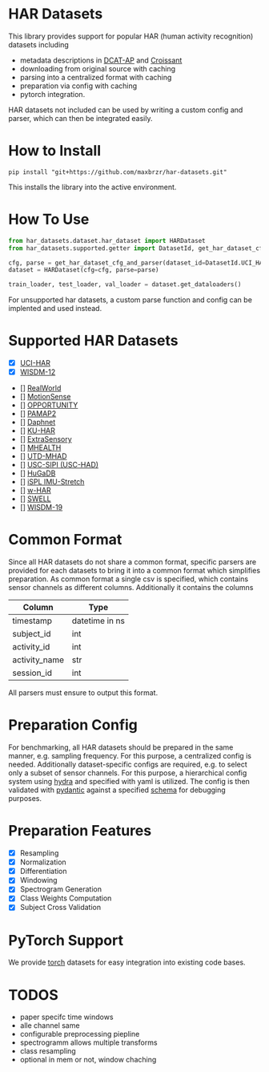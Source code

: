 # HAR Datasets

This library provides support for popular HAR (human activity recognition) datasets including

- metadata descriptions in [DCAT-AP](https://www.dcat-ap.de/) and [Croissant](https://github.com/mlcommons/croissant)
- downloading from original source with caching
- parsing into a centralized format with caching
- preparation via config with caching
- pytorch integration.

HAR datasets not included can be used by writing a custom config and parser, which can then be integrated easily.

# How to Install

```
pip install "git+https://github.com/maxbrzr/har-datasets.git"
```

This installs the library into the active environment.

# How To Use

```python
from har_datasets.dataset.har_dataset import HARDataset
from har_datasets.supported.getter import DatasetId, get_har_dataset_cfg_and_parser

cfg, parse = get_har_dataset_cfg_and_parser(dataset_id=DatasetId.UCI_HAR)
dataset = HARDataset(cfg=cfg, parse=parse)

train_loader, test_loader, val_loader = dataset.get_dataloaders()
```

For unsupported har datasets, a custom parse function and config can be implented and used instead.

# Supported HAR Datasets

- [x] [UCI-HAR](https://archive.ics.uci.edu/dataset/240/human+activity+recognition+using+smartphones)
- [x] [WISDM-12](https://www.cis.fordham.edu/wisdm/dataset.php)
- [] [RealWorld](https://www.uni-mannheim.de/dws/research/projects/activity-recognition/dataset/dataset-realworld/)
- [] [MotionSense](https://github.com/mmalekzadeh/motion-sense)
- [] [OPPORTUNITY](https://archive.ics.uci.edu/dataset/226/opportunity+activity+recognition)
- [] [PAMAP2](https://archive.ics.uci.edu/dataset/231/pamap2+physical+activity+monitoring)
- [] [Daphnet](https://archive.ics.uci.edu/dataset/245/daphnet+freezing+of+gait)
- [] [KU-HAR](https://data.mendeley.com/datasets/45f952y38r/5)
- [] [ExtraSensory](http://extrasensory.ucsd.edu/)
- [] [MHEALTH](https://archive.ics.uci.edu/dataset/319/mhealth+dataset)
- [] [UTD-MHAD](https://personal.utdallas.edu/~kehtar/UTD-MHAD.html)
- [] [USC-SIPI (USC-HAD)](https://sipi.usc.edu/had/)
- [] [HuGaDB](https://github.com/romanchereshnev/HuGaDB)
- [] [iSPL IMU-Stretch](https://github.com/thunguyenth/HAR_IMU_Stretch)
- [] [w-HAR](https://github.com/thunguyenth/HAR_IMU_Stretch)
- [] [SWELL](https://www.kaggle.com/datasets/qiriro/swell-heart-rate-variability-hrv)
- [] [WISDM-19](https://archive.ics.uci.edu/dataset/507/wisdm+smartphone+and+smartwatch+activity+and+biometrics+dataset)

# Common Format

Since all HAR datasets do not share a common format, specific parsers are provided for each datasets to bring it into a common format which simplifies preparation. As common format a single csv is specified, which contains sensor channels as different columns. Additionally it contains the columns

| Column         | Type  |
|----------------|-------|
| timestamp      | datetime in ns |
| subject_id     | int   |
| activity_id    | int   |
| activity_name  | str   |
| session_id     | int   |

All parsers must ensure to output this format. 

# Preparation Config

For benchmarking, all HAR datasets should be prepared in the same manner, e.g. sampling frequency. For this purpose, a centralized config is needed. Additionally dataset-specific configs are required, e.g. to select only a subset of sensor channels. For this purpose, a hierarchical config system using [hydra](https://hydra.cc/docs/intro/) and specified with yaml is utilized. The config is then validated with [pydantic](https://docs.pydantic.dev/latest/) against a specified [schema](./src/har_datasets/config/config.py) for debugging purposes.

# Preparation Features

- [x] Resampling
- [x] Normalization
- [x] Differentiation
- [x] Windowing
- [x] Spectrogram Generation
- [x] Class Weights Computation
- [x] Subject Cross Validation

# PyTorch Support

We provide [torch](https://pytorch.org/) datasets for easy integration into existing code bases.

# TODOS

- paper specifc time windows
- alle channel same
- configurable preprocessing piepline
- spectrogramm allows multiple transforms
- class resampling
- optional in mem or not, window chaching


